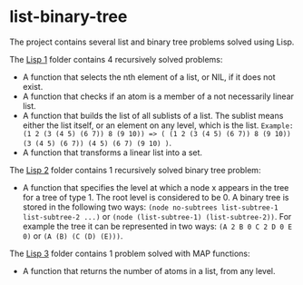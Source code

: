 # list-binary-tree
The project contains several list and binary tree problems solved using Lisp.

The [Lisp 1](https://github.com/Iri25/lfp-lisp-Iri25/tree/master/Lisp%201) folder contains 4 recursively solved problems:
- A function that selects the nth  element of a list, or NIL, if it does not exist.
- A function that checks if an atom is a member of a not necessarily linear list.
- A function that builds the list of all sublists of a list. The sublist means either the list itself, or an element on any level, which is the list. `Example: (1 2 (3 (4 5) (6 7)) 8 (9 10)) => ( (1 2 (3 (4 5) (6 7)) 8 (9 10)) (3 (4 5) (6 7)) (4 5) (6 7) (9 10) )`.
- A function that transforms a linear list into a set.

The [Lisp 2](https://github.com/Iri25/lfp-lisp-Iri25/tree/master/Lisp%202) folder contains 1 recursively solved binary tree problem:
- A function that specifies the level at which a node x appears in the tree for a tree of type 1. The root level is considered to be 0. A binary tree is stored in the following two ways: `(node no-subtrees list-subtree-1 list-subtree-2 ...)` or `(node (list-subtree-1) (list-subtree-2))`. For example the tree it can be represented in two ways: `(A 2 B 0 C 2 D 0 E 0)` or `(A (B) (C (D) (E)))`.

The [Lisp 3](https://github.com/Iri25/lfp-lisp-Iri25/tree/master/Lisp%203) folder contains 1 problem solved with MAP functions:
- A function that returns the number of atoms in a list, from any level.
